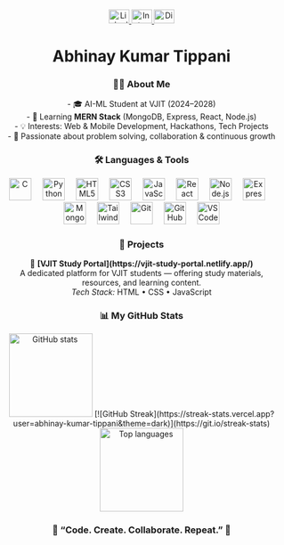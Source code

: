 ###

<div align="center">
  <a href="https://linkedin.com/in/abhinay-kumar-tippani" target="_blank">
    <img src="https://raw.githubusercontent.com/maurodesouza/profile-readme-generator/master/src/assets/icons/social/linkedin/default.svg" width="37" height="25" alt="LinkedIn" />
  </a>
  <a href="https://instagram.com/abhinaytippani" target="_blank">
    <img src="https://raw.githubusercontent.com/maurodesouza/profile-readme-generator/master/src/assets/icons/social/instagram/default.svg" width="37" height="25" alt="Instagram" />
  </a>
  <img src="https://raw.githubusercontent.com/maurodesouza/profile-readme-generator/master/src/assets/icons/social/discord/default.svg" width="37" height="25" alt="Discord" />
</div>

###

<h1 align="center">Abhinay Kumar Tippani </h1>

###

<h3 align="center">👨‍💻 About Me</h3>

<p align="center">
  - 🎓 AI-ML Student at VJIT (2024–2028)<br>
  - 🌱 Learning <b>MERN Stack</b> (MongoDB, Express, React, Node.js)<br>
  - 💡 Interests: Web & Mobile Development, Hackathons, Tech Projects<br>
  - 🚀 Passionate about problem solving, collaboration & continuous growth
</p>

###

<h3 align="center">🛠 Languages & Tools</h3>
<div align="center">
  <img src="https://cdn.jsdelivr.net/gh/devicons/devicon/icons/c/c-original.svg" height="40" alt="C" />
  <img width="12" />
  <img src="https://cdn.jsdelivr.net/gh/devicons/devicon/icons/python/python-original.svg" height="40" alt="Python" />
  <img width="12" />
  <img src="https://cdn.jsdelivr.net/gh/devicons/devicon/icons/html5/html5-original.svg" height="40" alt="HTML5" />
  <img width="12" />
  <img src="https://cdn.jsdelivr.net/gh/devicons/devicon/icons/css3/css3-original.svg" height="40" alt="CSS3" />
  <img width="12" />
  <img src="https://cdn.jsdelivr.net/gh/devicons/devicon/icons/javascript/javascript-original.svg" height="40" alt="JavaScript" />
  <img width="12" />
  <img src="https://cdn.jsdelivr.net/gh/devicons/devicon/icons/react/react-original.svg" height="40" alt="React" />
  <img width="12" />
  <img src="https://cdn.jsdelivr.net/gh/devicons/devicon/icons/nodejs/nodejs-original.svg" height="40" alt="Node.js" />
  <img width="12" />
  <img src="https://cdn.jsdelivr.net/gh/devicons/devicon/icons/express/express-original.svg" height="40" alt="Express" />
  <img width="12" />
  <img src="https://cdn.jsdelivr.net/gh/devicons/devicon/icons/mongodb/mongodb-original.svg" height="40" alt="MongoDB" />
  <img width="12" />
  <img src="https://skillicons.dev/icons?i=tailwind" height="40" alt="Tailwind CSS" />
  <img width="12" />
  <img src="https://skillicons.dev/icons?i=git" height="40" alt="Git" />
  <img width="12" />
  <img src="https://skillicons.dev/icons?i=github" height="40" alt="GitHub" />
  <img width="12" />
  <img src="https://cdn.jsdelivr.net/gh/devicons/devicon/icons/vscode/vscode-original.svg" height="40" alt="VS Code" />
</div>

###

<h3 align="center">🚀 Projects</h3>
<div align="center">
  🔹 <b>[VJIT Study Portal](https://vjit-study-portal.netlify.app/)</b><br>
  A dedicated platform for VJIT students — offering study materials, resources, and learning content.<br>
  <i>Tech Stack:</i> HTML • CSS • JavaScript
</div>

###

<h3 align="center">📊 My GitHub Stats</h3>
<div align="center">
  <!-- GitHub Stats -->
  <img src="https://github-readme-stats.vercel.app/api?username=abhinay-kumar-tippani&show_icons=true&theme=tokyonight&hide_border=false&border_radius=5" height="150" alt="GitHub stats" />
  <!-- GitHub Streak -->
  [![GitHub Streak](https://streak-stats.vercel.app?user=abhinay-kumar-tippani&theme=dark)](https://git.io/streak-stats)
  <!-- Top Languages -->
  <img src="https://github-readme-stats.vercel.app/api/top-langs?username=abhinay-kumar-tippani&layout=compact&theme=tokyonight&hide_border=false&border_radius=5" height="150" alt="Top languages" />
</div>


###

<h3 align="center">🌟 “Code. Create. Collaborate. Repeat.” 🌟</h3>
